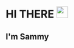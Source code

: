 # HI THERE <img src="https://github.com/TheDudeThatCode/TheDudeThatCode/blob/master/Assets/Hi.gif" width="30px">
## I'm Sammy

